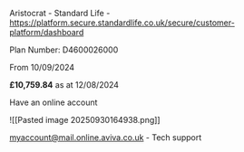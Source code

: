
Aristocrat - Standard Life - <https://platform.secure.standardlife.co.uk/secure/customer-platform/dashboard>

Plan Number: D4600026000

From 10/09/2024

**£10,759.84** as at 12/08/2024

Have an online account 

![[Pasted image 20250930164938.png]]

myaccount@mail.online.aviva.co.uk - Tech support 